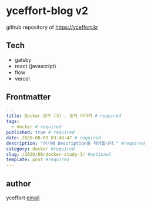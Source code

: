 # yceffort-blog v2

github repository of https://yceffort.kr 

## Tech

- gatsby
- react (javascript)
- flow
- vercel

## Frontmatter

```yaml
---
title: Docker 공부 (3) - 도커 이미지 # required
tags:
  - docker # required
published: true # required
date: 2020-08-09 03:48:47 # required
description: "여기에 Description을 적어둡니다." #required
category: docker #required
slug: /2020/08/docker-study-3/ #optional
template: post #required
---
```

## author

yceffort [email](root@yceffort.kr)
